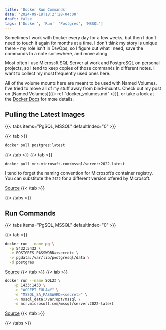 ```yaml
---
title: 'Docker Run Commands'
date: '2024-09-18T18:27:28-04:00'
draft: false
tags: ['Docker', 'Run', 'Postgres', 'MSSQL']
---
```


Sometimes I work with Docker every day for a few weeks, but then I don't need to touch it again for months at a time. I don't think my story is unique there - my role isn't in DevOps, so I figure out what I need, save the commands to a note somewhere, and move along.

Most often I use Microsoft SQL Server at work and PostgreSQL on personal projects, so I tend to keep copies of those commands in different notes. I want to collect my most frequently used ones here.

All of the volume mounts here are meant to be used with Named Volumes. I've tried to move all of my stuff away from bind-mounts. Check out my post on [Named Volumes]({{< ref "docker_volumes.md" >}}), or take a look at the [Docker Docs](https://docs.docker.com/engine/storage/volumes/) for more details.

## Pulling the Latest Images

{{< tabs items="PgSQL, MSSQL" defaultIndex="0" >}}

  {{< tab >}}
  ```bash
  docker pull postgres:latest
  ```
  {{< /tab >}}
  {{< tab >}}
  ```bash
  docker pull mcr.microsoft.com/mssql/server:2022-latest
  ```

  I tend to forget the naming convention for Microsoft's container registry. You can substitute the `2022` for a different version offered by Microsoft.  

  [Source](https://learn.microsoft.com/en-us/sql/linux/quickstart-install-connect-docker?view=sql-server-ver16&tabs=cli&pivots=cs1-bash)
  {{< /tab >}}

{{< /tabs >}}

## Run Commands

{{< tabs items="PgSQL, MSSQL" defaultIndex="0" >}}

  {{< tab >}}
  ```bash
  docker run --name pg \
    -p 5432:5432 \
    -e POSTGRES_PASSWORD=<secret> \
    -v pgdata:/var/lib/postgresql/data \
    -d postgres
  ```
  [Source](https://www.docker.com/blog/how-to-use-the-postgres-docker-official-image/#1-Environment-variables)
  {{< /tab >}}
  {{< tab >}}
  ```bash
  docker run --name SQL22 \
      -p 1433:1433 \
      -e "ACCEPT_EULA=Y" \
      -e "MSSQL_SA_PASSWORD=<secret>" \
      -v mssql_data:/var/opt/mssql \
      -d mcr.microsoft.com/mssql/server:2022-latest
  ```
  [Source](https://learn.microsoft.com/en-us/sql/linux/sql-server-linux-docker-container-configure)
  {{< /tab >}}

{{< /tabs >}}